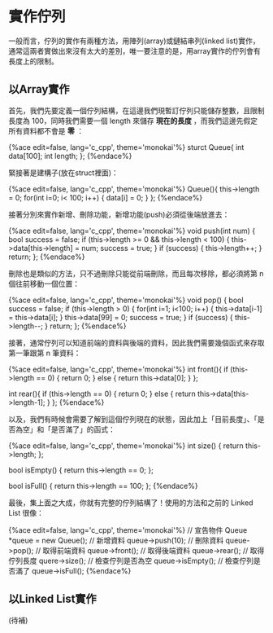 # 實作佇列
一般而言，佇列的實作有兩種方法，用陣列(array)或鏈結串列(linked list)實作，通常這兩者實做出來沒有太大的差別，唯一要注意的是，用array實作的佇列會有長度上的限制。  

## 以Array實作
首先，我們先要定義一個佇列結構，在這邊我們現暫訂佇列只能儲存整數，且限制長度為 100，同時我們需要一個 length 來儲存 **現在的長度** ，而我們這邊先假定所有資料都不會是 **零** ：    

{%ace edit=false, lang='c_cpp', theme='monokai'%}
sturct Queue{
    int data[100];
    int length;
};
{%endace%}

緊接著是建構子(放在struct裡面)：  

{%ace edit=false, lang='c_cpp', theme='monokai'%}
Queue(){
    this->length = 0;
    for(int i=0; i< 100; i++) {
        data[i] = 0;
    }
};
{%endace%}

接著分別來實作新增、刪除功能，新增功能(push)必須從後端放進去：  

{%ace edit=false, lang='c_cpp', theme='monokai'%}
void push(int num) {
    bool success = false;
    if (this->length >= 0 && this->length < 100) {
        this->data[this->length] = num;
        success = true;
    }
    if (success) {
        this->length++;
    }
    return;
};
{%endace%}

刪除也是類似的方法，只不過刪除只能從前端刪除，而且每次移除，都必須將第 n 個往前移動一個位置：  

{%ace edit=false, lang='c_cpp', theme='monokai'%}
void pop() {
    bool success = false;
    if (this->length > 0) {
        for(int i=1; i<100; i++) {
            this->data[i-1] = this->data[i];
        }
        this->data[99] = 0;
        success = true;
    }
    if (success) {
        this->length--;
    }
    return;
};
{%endace%}

接著，通常佇列可以知道前端的資料與後端的資料，因此我們需要幾個函式來存取第一筆跟第 n 筆資料：  

{%ace edit=false, lang='c_cpp', theme='monokai'%}
int front(){
    if (this->length == 0) {
        return 0;
    } else {
        return this->data[0];
    }
};

int rear(){
    if (this->length == 0) {
          return 0;
    } else {
          return this->data[this->length-1];
    }
};
{%endace%}

以及，我們有時候會需要了解到這個佇列現在的狀態，因此加上「目前長度」、「是否為空」和「是否滿了」的函式：  

{%ace edit=false, lang='c_cpp', theme='monokai'%}
int size() {
    return this->length;
};

bool isEmpty() {
    return this->length == 0;
};

bool isFull() {
    return this->length == 100;
};
{%endace%}

最後，集上面之大成，你就有完整的佇列結構了！使用的方法和之前的 Linked List 很像：  

{%ace edit=false, lang='c_cpp', theme='monokai'%}
// 宣告物件
Queue *queue = new Queue();
// 新增資料
queue->push(10);
// 刪除資料
queue->pop();
// 取得前端資料
queue->front();
// 取得後端資料
queue->rear();
// 取得佇列長度
quere->size();
// 檢查佇列是否為空
queue->isEmpty();
// 檢查佇列是否滿了
queue->isFull();
{%endace%}

## 以Linked List實作
(待補)
